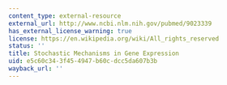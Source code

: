 ```yaml
---
content_type: external-resource
external_url: http://www.ncbi.nlm.nih.gov/pubmed/9023339
has_external_license_warning: true
license: https://en.wikipedia.org/wiki/All_rights_reserved
status: ''
title: Stochastic Mechanisms in Gene Expression
uid: e5c60c34-3f45-4947-b60c-dcc5da607b3b
wayback_url: ''
---
```

